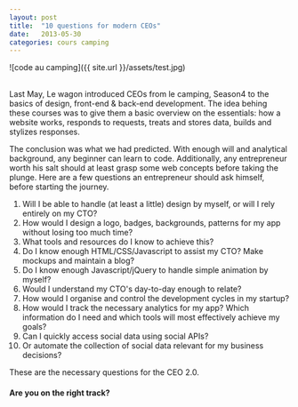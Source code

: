 ```yaml
---
layout: post
title:  "10 questions for modern CEOs"
date:   2013-05-30 
categories: cours camping
---
```


![code au camping]({{ site.url }}/assets/test.jpg)


<br/>
Last May, Le wagon introduced CEOs from le camping, Season4 to the basics of design, front-end & back-end development. The idea behing these courses was to give them a basic overview on the essentials: how a website works, responds to requests, treats and stores data, builds and stylizes responses. 

The conclusion was what we had predicted. With enough will and analytical background, any beginner can learn to code. Additionally, any entrepreneur worth his salt should at least grasp some web concepts before taking the plunge. Here are a few questions an entrepreneur should ask himself, before starting the journey.


1. Will I be able to handle (at least a little) design by myself, or will I rely entirely on my CTO?
2. How would I design a logo, badges, backgrounds, patterns for my app without losing too much time?
3. What tools and resources do I know to achieve this?
4. Do I know enough HTML/CSS/Javascript to assist my CTO? Make mockups and maintain a blog?
5. Do I know enough Javascript/jQuery to handle simple animation by myself?
6. Would I understand my CTO's day-to-day enough to relate?
7. How would I organise and control the development cycles in my startup?
8. How would I track the necessary analytics for my app? Which information do I need and which tools will most effectively achieve my goals?
9. Can I quickly access social data using social APIs?
10. Or automate the collection of social data relevant for my business decisions?


These are the necessary questions for the CEO 2.0. 

<h4 class="red bold">Are you on the right track?</h4>

[camping]: http://www.lecamping.org/
